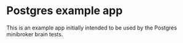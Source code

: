 # Postgres example app

This is an example app initially intended to be used by the Postgres minibroker brain tests.
